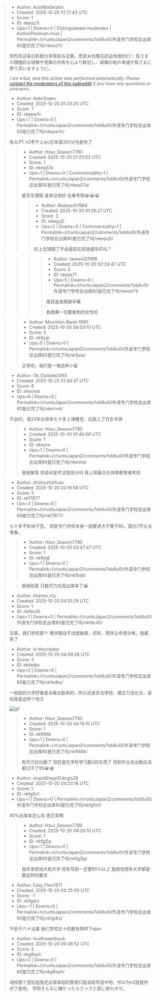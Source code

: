 > - Author: AutoModerator
> - Created: 2025-10-20 01:17:43 UTC
> - Score: 1
> - ID: nkeoz7r
> - Ups=1 | Downs=0 | Distinguished=moderator | AuthorPremium=true | Permalink=/r/runtoJapan2/comments/1ob6u0l/外语专门学校总出席80是已完了吗/nkeoz7r/
>
> 热烈欢迎各位积极分享经验与见解，愿家乡的樱花好运伴随你们！
> 皆さまの積極的な経験や見解の共有を心より歓迎し、故郷の桜の幸運が皆さまに寄り添いますように。
> 
> *I am a bot, and this action was performed automatically. Please [contact the moderators of this subreddit](/message/compose/?to=/r/runtoJapan2) if you have any questions or concerns.*

> - Author: AokoGreen
> - Created: 2025-10-20 01:23:25 UTC
> - Score: 7
> - ID: nkepw1c
> - Ups=7 | Downs=0 | Permalink=/r/runtoJapan2/comments/1ob6u0l/外语专门学校总出席80是已完了吗/nkepw1c/
>
> 有JLPT n2考不上eju日本語300分也是有了

>> - Author: Hour_Season7780
>> - Created: 2025-10-20 01:25:02 UTC
>> - Score: 1
>> - ID: nkeq57a
>> - Ups=1 | Downs=0 | Controversiality=1 | Permalink=/r/runtoJapan2/comments/1ob6u0l/外语专门学校总出席80是已完了吗/nkeq57a/
>>
>> 那天生理期 身体没很好 会重考啊😭😭😭

>>> - Author: Akatsuchi1984
>>> - Created: 2025-10-20 01:26:21 UTC
>>> - Score: 2
>>> - ID: nkeqcj5
>>> - Ups=2 | Downs=0 | Controversiality=1 | Permalink=/r/runtoJapan2/comments/1ob6u0l/外语专门学校总出席80是已完了吗/nkeqcj5/
>>>
>>> 赶上生理期了不会提前吃短效避孕药吗？

>>>> - Author: taiwanGI1998
>>>> - Created: 2025-10-20 02:24:47 UTC
>>>> - Score: 5
>>>> - ID: nkeze71
>>>> - Ups=5 | Downs=0 | Permalink=/r/runtoJapan2/comments/1ob6u0l/外语专门学校总出席80是已完了吗/nkeze71/
>>>>
>>>> 應該是長期避孕藥
>>>> 
>>>> 我推薦一切要衝刺的女性吃

>> - Author: Mountain-Band-1980
>> - Created: 2025-10-20 04:53:10 UTC
>> - Score: 5
>> - ID: nkfjzip
>> - Ups=5 | Downs=0 | Permalink=/r/runtoJapan2/comments/1ob6u0l/外语专门学校总出席80是已完了吗/nkfjzip/
>>
>> 正常吧，我们塾一堆这种小留

> - Author: Ok_Outside2493
> - Created: 2025-10-20 01:34:47 UTC
> - Score: 6
> - ID: nkernvk
> - Ups=6 | Downs=0 | Permalink=/r/runtoJapan2/comments/1ob6u0l/外语专门学校总出席80是已完了吗/nkernvk/
>
> 不会的，我23年出席率七十多上课睡觉，后面上了日东专驹

>> - Author: Hour_Season7780
>> - Created: 2025-10-20 01:40:06 UTC
>> - Score: 1
>> - ID: nkesire
>> - Ups=1 | Downs=0 | Permalink=/r/runtoJapan2/comments/1ob6u0l/外语专门学校总出席80是已完了吗/nkesire/
>>
>> 谢谢解答 但请问是考试很高分吗 我上网看日东驹専都很难考的

> - Author: zhizhuzhizhutu
> - Created: 2025-10-20 03:16:58 UTC
> - Score: 3
> - ID: nkf7877
> - Ups=3 | Downs=0 | Permalink=/r/runtoJapan2/comments/1ob6u0l/外语专门学校总出席80是已完了吗/nkf7877/
>
> 七十多不影响下签。
> 但是专门学校本身一般要求大于等于80，因为7开头太难看。

>> - Author: Hour_Season7780
>> - Created: 2025-10-20 03:47:47 UTC
>> - Score: 1
>> - ID: nkfbij8
>> - Ups=1 | Downs=0 | Permalink=/r/runtoJapan2/comments/1ob6u0l/外语专门学校总出席80是已完了吗/nkfbij8/
>>
>> 谢谢前辈 只能尽力拉高出席率了😭

> - Author: charles_cly
> - Created: 2025-10-20 04:01:29 UTC
> - Score: 1
> - ID: nkfdc45
> - Ups=1 | Downs=0 | Permalink=/r/runtoJapan2/comments/1ob6u0l/外语专门学校总出席80是已完了吗/nkfdc45/
>
> 没事，我们学校那个 俩学期动不动就缺席，迟到，照样立命馆合格，我都笑了

> - Author: xi-thecreator
> - Created: 2025-10-20 04:09:29 UTC
> - Score: 2
> - ID: nkfedks
> - Ups=2 | Downs=0 | Permalink=/r/runtoJapan2/comments/1ob6u0l/外语专门学校总出席80是已完了吗/nkfedks/
>
> 一般般的大学好像是会看出勤率的，所以还是多去学校，被压力没办法，语校就是这样个地方
> 
> ![gif](giphy|lxxOGaDRk4f7R5TkBd|downsized)

>> - Author: Hour_Season7780
>> - Created: 2025-10-20 04:15:10 UTC
>> - Score: 1
>> - ID: nkff46k
>> - Ups=1 | Downs=0 | Permalink=/r/runtoJapan2/comments/1ob6u0l/外语专门学校总出席80是已完了吗/nkff46k/
>>
>> 有尽力拉出勤了 现在是在学校学习数2的东西了 但到毕业总出勤应该都过不了85😭😭

> - Author: stupidStage12dogis2B
> - Created: 2025-10-20 04:23:16 UTC
> - Score: 1
> - ID: nkfg5o1
> - Ups=1 | Downs=0 | Permalink=/r/runtoJapan2/comments/1ob6u0l/外语专门学校总出席80是已完了吗/nkfg5o1/
>
> 80%出席率怎么啦 很正常啊

>> - Author: Hour_Season7780
>> - Created: 2025-10-20 04:26:10 UTC
>> - Score: 1
>> - ID: nkfgj5g
>> - Ups=1 | Downs=0 | Permalink=/r/runtoJapan2/comments/1ob6u0l/外语专门学校总出席80是已完了吗/nkfgj5g/
>>
>> 我本来想进大和大学 但有写到一定要90%以上 我很怕很多大学都是要这样的要求

> - Author: Easy_Flan7871
> - Created: 2025-10-20 04:25:00 UTC
> - Score: -1
> - ID: nkfgdrz
> - Ups=-1 | Downs=0 | Permalink=/r/runtoJapan2/comments/1ob6u0l/外语专门学校总出席80是已完了吗/nkfgdrz/
>
> 不低于六十没事  我们学校五十的都有照样下qian

> - Author: mudheaedtruck
> - Created: 2025-10-20 09:36:52 UTC
> - Score: 2
> - ID: nkg9xph
> - Ups=2 | Downs=0 | Permalink=/r/runtoJapan2/comments/1ob6u0l/外语专门学校总出席80是已完了吗/nkg9xph/
>
> 语校那个宽松程度还出席率低的那我只能说趁早送中吧，你以为n2就是终点了是吧。
> 学校そんなに嫌だったらさっさと家に戻れボケ。
